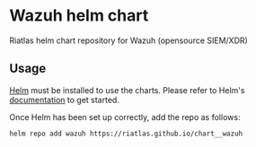 # Wazuh helm chart
Riatlas helm chart repository for Wazuh (opensource SIEM/XDR)

## Usage
[Helm](https://helm.sh) must be installed to use the charts.  Please refer to
Helm's [documentation](https://helm.sh/docs) to get started.

Once Helm has been set up correctly, add the repo as follows:

    helm repo add wazuh https://riatlas.github.io/chart__wazuh
